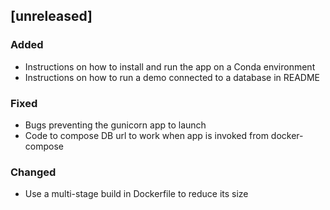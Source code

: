 ## [unreleased]
### Added
- Instructions on how to install and run the app on a Conda environment
- Instructions on how to run a demo connected to a database in README
### Fixed
- Bugs preventing the gunicorn app to launch
- Code to compose DB url to work when app is invoked from docker-compose
### Changed
- Use a multi-stage build in Dockerfile to reduce its size
